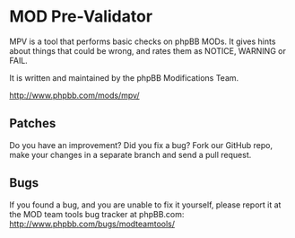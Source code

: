 # MOD Pre-Validator

MPV is a tool that performs basic checks on phpBB MODs. It gives hints about things that could be wrong, and rates them as NOTICE, WARNING or FAIL.

It is written and maintained by the phpBB Modifications Team.

http://www.phpbb.com/mods/mpv/

## Patches

Do you have an improvement? Did you fix a bug? Fork our GitHub repo, make your changes in a separate branch and send a pull request.

## Bugs

If you found a bug, and you are unable to fix it yourself, please report it at the MOD team tools bug tracker at phpBB.com: http://www.phpbb.com/bugs/modteamtools/